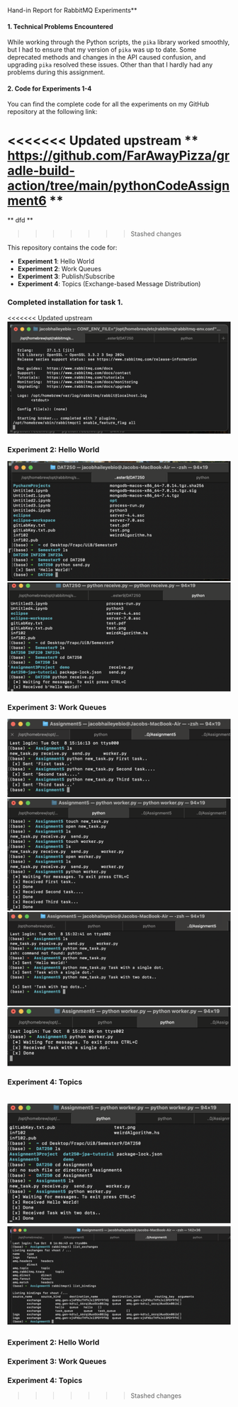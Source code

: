 Hand-in Report for RabbitMQ Experiments**

#### **1. Technical Problems Encountered**

While working through the Python scripts, the `pika` library worked smoothly, 
but I had to ensure that my version of `pika` was up to date. 
Some deprecated methods and changes in the API caused confusion, and upgrading `pika` resolved these issues. 
Other than that I hardly had any problems during this assignment.

#### **2. Code for Experiments 1-4**

You can find the complete code for all the experiments on my GitHub repository at the following link:

<<<<<<< Updated upstream
** https://github.com/FarAwayPizza/gradle-build-action/tree/main/pythonCodeAssignment6 **
=======
**  dfd **
>>>>>>> Stashed changes

This repository contains the code for:

- **Experiment 1**: Hello World
- **Experiment 2**: Work Queues
- **Experiment 3**: Publish/Subscribe
- **Experiment 4**: Topics (Exchange-based Message Distribution)



### Completed installation for task 1.

<<<<<<< Updated upstream
![image alt](https://github.com/FarAwayPizza/gradle-build-action/blob/d1aad3245ac03c6e0729c8cb6af9791ec6197f73/task1pic.png)

### Experiment 2: Hello World

![image alt](https://github.com/FarAwayPizza/gradle-build-action/blob/d1aad3245ac03c6e0729c8cb6af9791ec6197f73/t2p1.png)
![image alt](https://github.com/FarAwayPizza/gradle-build-action/blob/d1aad3245ac03c6e0729c8cb6af9791ec6197f73/t2p2.png)


### Experiment 3: Work Queues

![image alt](https://github.com/FarAwayPizza/gradle-build-action/blob/d1aad3245ac03c6e0729c8cb6af9791ec6197f73/t3p1.png)
![image alt](https://github.com/FarAwayPizza/gradle-build-action/blob/d1aad3245ac03c6e0729c8cb6af9791ec6197f73/t3p2.png)
![image alt](https://github.com/FarAwayPizza/gradle-build-action/blob/d1aad3245ac03c6e0729c8cb6af9791ec6197f73/t3p3.png)
![image alt](https://github.com/FarAwayPizza/gradle-build-action/blob/d1aad3245ac03c6e0729c8cb6af9791ec6197f73/t3p4.png)


### Experiment 4: Topics

![image alt](https://github.com/FarAwayPizza/gradle-build-action/blob/d1aad3245ac03c6e0729c8cb6af9791ec6197f73/t4p5.png)
![image alt](https://github.com/FarAwayPizza/gradle-build-action/blob/d1aad3245ac03c6e0729c8cb6af9791ec6197f73/t4p6.png)
=======


### Experiment 2: Hello World


### Experiment 3: Work Queues


### Experiment 4: Topics

>>>>>>> Stashed changes

